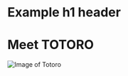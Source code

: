 # Example h1 header
# Meet TOTORO
![Image of Totoro](https://static.wikia.nocookie.net/p__/images/7/7b/My_Neighbor_Totoro.png/revision/latest/scale-to-width-down/250?cb=20200722005535&path-prefix=protagonist)
